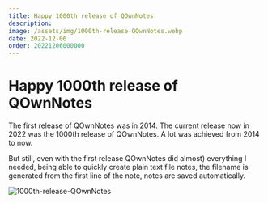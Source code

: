 ```yaml
---
title: Happy 1000th release of QOwnNotes
description:
image: /assets/img/1000th-release-QOwnNotes.webp
date: 2022-12-06
order: 20221206000000
---
```


# Happy 1000th release of QOwnNotes

<BlogDate v-bind:fm="$frontmatter" />

The first release of QOwnNotes was in 2014. The current release now in 2022 was the 1000th release of QOwnNotes. A lot was achieved from 2014 to now.

But still, even with the first release QOwnNotes did almost) everything I needed, being able to quickly create plain text file notes, the filename is generated from the first line of the note, notes are saved automatically.

![1000th-release-QOwnNotes](./media/1000th-release-QOwnNotes.webp)
